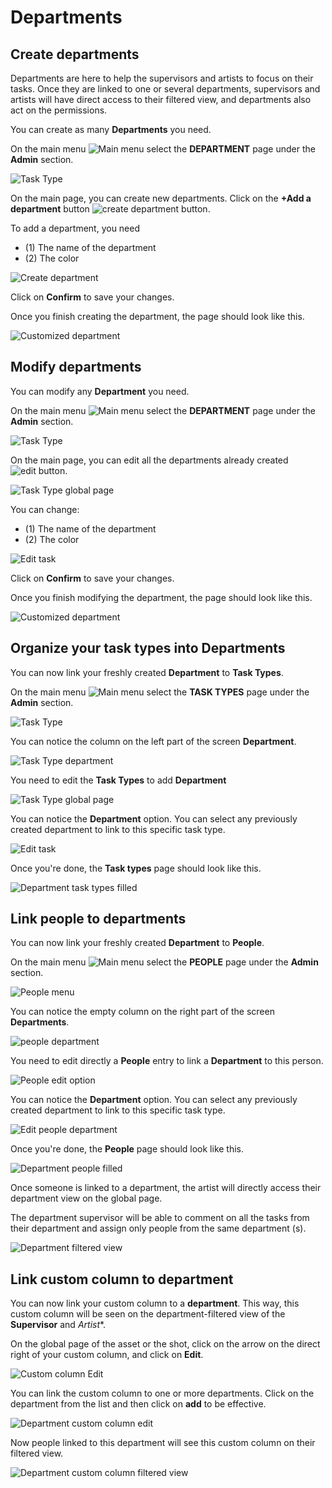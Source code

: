 # Departments

## Create departments

Departments are here to help the supervisors and artists to focus on their tasks.
Once they are linked to one or several departments, supervisors and artists will have direct access to their
 filtered view, and departments also act on the permissions.  

You can create as many **Departments** you need.

On the main menu ![Main menu](../img/getting-started/main_button.png) select the 
**DEPARTMENT** page under the **Admin** section.

![Task Type](../img/getting-started/deparment_menu.png)

On the main page, you can create new departments. Click on the **+Add a department** button
![create department button](../img/getting-started/create_department_button.png).

To add a department, you need 

- (1) The name of the department
- (2) The color

![Create department](../img/getting-started/create_department_detail.png)

Click on **Confirm** to save your changes.

Once you finish creating the department, the page should look like this.

![Customized department](../img/getting-started/customized_department.png)

## Modify departments

You can modify any **Department** you need.

On the main menu ![Main menu](../img/getting-started/main_button.png) select the 
**DEPARTMENT** page under the **Admin** section.

![Task Type](../img/getting-started/deparment_menu.png)

On the main page, you can edit all the departments already created 
![edit button](../img/getting-started/edit_button.png).

![Task Type global page](../img/getting-started/department_global.png)

You can change: 

- (1) The name of the department
- (2) The color


![Edit task](../img/getting-started/edit_department.png)

Click on **Confirm** to save your changes.

Once you finish modifying the department, the page should look like this.

![Customized department](../img/getting-started/customized_department.png)


## Organize your task types into Departments

You can now link your freshly created **Department** to **Task Types**.

On the main menu ![Main menu](../img/getting-started/main_button.png) select the 
**TASK TYPES** page under the **Admin** section.

![Task Type](../img/getting-started/menu_tasktype.png)


You can notice the column on the left part of the screen **Department**.

![Task Type department](../img/getting-started/tasktype_department_empty.png)

You need to edit the **Task Types** to add **Department**

![Task Type global page](../img/getting-started/task_type_global_edit.png)

You can notice the **Department** option. You can select any previously created department to link to this specific task type.

![Edit task](../img/getting-started/edit_task_deparment.png)


Once you're done, the **Task types** page should look like this.

![Department task types filled](../img/getting-started/Task_deparment_filled.png)


## Link people to departments

You can now link your freshly created **Department** to **People**.

On the main menu ![Main menu](../img/getting-started/main_button.png) select the 
**PEOPLE** page under the **Admin** section.

![People menu](../img/getting-started/main_menu_people.png)


You can notice the empty column on the right part of the screen **Departments**.

![people department](../img/getting-started/people_department_empty.png)

You need to edit directly a **People** entry to link a **Department** to this
person.

![People edit option](../img/getting-started/people_edit.png)

You can notice the **Department** option. You can select any previously created department to link to this specific task type.

![Edit people department](../img/getting-started/people_edit_department.png)


Once you're done, the **People** page should look like this.

![Department people filled](../img/getting-started/people_department_filled.png)

Once someone is linked to a department, the artist will directly access their department view on the global page.

The department supervisor will be able to comment on all the tasks from their department and assign only people from the same department (s).

![Department filtered view](../img/getting-started/department_filtered_view.png)


## Link custom column to department

You can now link your custom column to a **department**. This way, this custom column will be seen on the department-filtered view of the **Supervisor** and *Artist**.

On the global page of the asset or the shot, click on the arrow on the direct right of your custom column, and click on **Edit**.

![Custom column Edit](../img/getting-started/custom_column_edit.png)

You can link the custom column to one or more departments. Click on the department from the list and then click on **add** to be effective.

![Department custom column edit](../img/getting-started/custom_column_detail_department.png)

Now people linked to this department will see this custom column on their filtered view.

![Department custom column filtered view](../img/getting-started/department_filtered_view_column.png)
